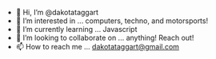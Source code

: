 - 👋 Hi, I’m @dakotataggart
- 👀 I’m interested in ... computers, techno, and motorsports!
- 🌱 I’m currently learning ... Javascript
- 💞️ I’m looking to collaborate on ... anything! Reach out!
- 📫 How to reach me ... dakotataggart@gmail.com

<!---
dakotataggart/dakotataggart is a ✨ special ✨ repository because its `README.md` (this file) appears on your GitHub profile.
You can click the Preview link to take a look at your changes.
--->
